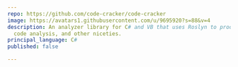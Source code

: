 ```yaml
---
repo: https://github.com/code-cracker/code-cracker
image: https://avatars1.githubusercontent.com/u/9695920?s=88&v=4
description: An analyzer library for C# and VB that uses Roslyn to produce refactorings,
  code analysis, and other niceties.
principal_language: C#
published: false

---
```

